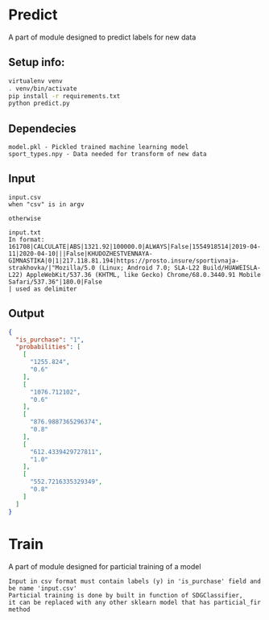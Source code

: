# Predict

A part of module designed to predict labels for new data


## Setup info:

```bash
virtualenv venv
. venv/bin/activate
pip install -r requirements.txt
python predict.py
```

## Dependecies

```
model.pkl - Pickled trained machine learning model
sport_types.npy - Data needed for transform of new data
```

## Input
```
input.csv
when "csv" is in argv

otherwise

input.txt
In format:
161708|CALCULATE|ABS|1321.92|100000.0|ALWAYS|False|1554918514|2019-04-11|2020-04-10|||False|KHUDOZHESTVENNAYA-GIMNASTIKA|0|1|217.118.81.194|https://prosto.insure/sportivnaja-strakhovka/|"Mozilla/5.0 (Linux; Android 7.0; SLA-L22 Build/HUAWEISLA-L22) AppleWebKit/537.36 (KHTML, like Gecko) Chrome/68.0.3440.91 Mobile Safari/537.36"|180.0|False
| used as delimiter
```

## Output
```json
{
  "is_purchase": "1",
  "probabilities": [
    [
      "1255.824",
      "0.6"
    ],
    [
      "1076.712102",
      "0.6"
    ],
    [
      "876.9887365296374",
      "0.8"
    ],
    [
      "612.4339429727811",
      "1.0"
    ],
    [
      "552.7216335329349",
      "0.8"
    ]
  ]
}
```

# Train

A part of module designed for particial training of a model

```
Input in csv format must contain labels (y) in 'is_purchase' field and be name 'input.csv'
Particial training is done by built in function of SDGClassifier,
it can be replaced with any other sklearn model that has particial_fir method
```
